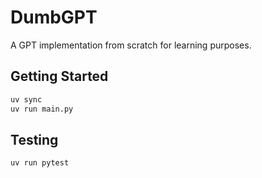 # DumbGPT

A GPT implementation from scratch for learning purposes.

## Getting Started

```bash
uv sync
uv run main.py
```

## Testing

```bash
uv run pytest
```